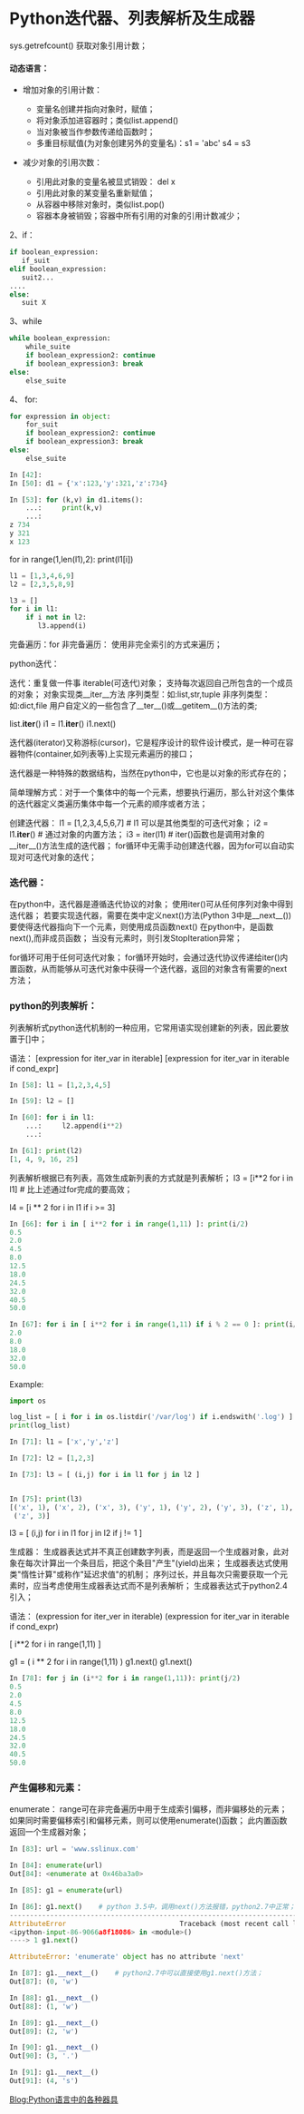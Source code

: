 # Python迭代器、列表解析及生成器


sys.getrefcount() 获取对象引用计数；

 #### 动态语言：
- 增加对象的引用计数：
    - 变量名创建并指向对象时，赋值；
    - 将对象添加进容器时；类似list.append()
    - 当对象被当作参数传递给函数时；
    - 多重目标赋值(为对象创建另外的变量名)：s1 = 'abc'   s4 = s3

- 减少对象的引用次数：
    - 引用此对象的变量名被显式销毁： del x
    - 引用此对象的某变量名重新赋值；
    - 从容器中移除对象时，类似list.pop()
    - 容器本身被销毁；容器中所有引用的对象的引用计数减少；

2、if：

```python
if boolean_expression:
   if_suit
elif boolean_expression:
   suit2...
....
else:
   suit X
```

3、while
```python
while boolean_expression:
    while_suite
    if boolean_expression2: continue
    if boolean_expression3: break
else:
    else_suite
```
4、 for:
```python
for expression in object:
    for_suit
    if boolean_expression2: continue
    if boolean_expression3: break
else:
    else_suite
```

```python
In [42]:
In [50]: d1 = {'x':123,'y':321,'z':734}

In [53]: for (k,v) in d1.items():
    ...:     print(k,v)
    ...:
z 734
y 321
x 123
```

for in range(1,len(l1),2):
    print(l1[i])

```python
l1 = [1,3,4,6,9]
l2 = [2,3,5,8,9]

l3 = []
for i in l1:
    if i not in l2:
       l3.append(i)
```

完备遍历：for
非完备遍历： 使用非完全索引的方式来遍历；


python迭代：

迭代：重复做一件事
iterable(可迭代)对象；
	支持每次返回自己所包含的一个成员的对象；
	对象实现类__iter__方法
		序列类型：如:list,str,tuple
		非序列类型：如:dict,file
		用户自定义的一些包含了__ter__()或__getitem__()方法的类;

list.__iter__()
i1 = l1.__iter__()
i1.next()

迭代器(iterator)又称游标(cursor)，它是程序设计的软件设计模式，是一种可在容器物件(container,如列表等)上实现元素遍历的接口；

迭代器是一种特殊的数据结构，当然在python中，它也是以对象的形式存在的；

简单理解方式：对于一个集体中的每一个元素，想要执行遍历，那么针对这个集体的迭代器定义类遍历集体中每一个元素的顺序或者方法；

创建迭代器：
	l1 = [1,2,3,4,5,6,7]    # l1 可以是其他类型的可迭代对象；
	i2 = l1.__iter__()      # 通过对象的内置方法；
	i3 = iter(l1)           # iter()函数也是调用对象的__iter__()方法生成的迭代器；
for循环中无需手动创建迭代器，因为for可以自动实现对可迭代对象的迭代；


### 迭代器：
在python中，迭代器是遵循迭代协议的对象；
使用iter()可从任何序列对象中得到迭代器；
若要实现迭代器，需要在类中定义next()方法(Python 3中是__next__())
要使得迭代器指向下一个元素，则使用成员函数next()
	在python中，是函数next(),而非成员函数；
当没有元素时，则引发StopIteration异常；

for循环可用于任何可迭代对象；
	for循环开始时，会通过迭代协议传递给iter()内置函数，从而能够从可迭代对象中获得一个迭代器，返回的对象含有需要的next方法；


### python的列表解析：
列表解析式python迭代机制的一种应用，它常用语实现创建新的列表，因此要放置于[]中；

语法：
	[expression for iter_var in iterable]
	[expression for iter_var in iterable if cond_expr]

```python
In [58]: l1 = [1,2,3,4,5]

In [59]: l2 = []

In [60]: for i in l1:
    ...:     l2.append(i**2)
    ...:

In [61]: print(l2)
[1, 4, 9, 16, 25]
```

列表解析根据已有列表，高效生成新列表的方式就是列表解析；
l3 = [i**2 for i in l1]   # 比上述通过for完成的要高效；

l4 = [i ** 2 for i in l1 if i >= 3]

```python
In [66]: for i in [ i**2 for i in range(1,11) ]: print(i/2)
0.5
2.0
4.5
8.0
12.5
18.0
24.5
32.0
40.5
50.0
```

```python
In [67]: for i in [ i**2 for i in range(1,11) if i % 2 == 0 ]: print(i/2)
2.0
8.0
18.0
32.0
50.0
```

Example:
```python
import os

log_list = [ i for i in os.listdir('/var/log') if i.endswith('.log') ]
print(log_list)

```

```python
In [71]: l1 = ['x','y','z']

In [72]: l2 = [1,2,3]

In [73]: l3 = [ (i,j) for i in l1 for j in l2 ]


In [75]: print(l3)
[('x', 1), ('x', 2), ('x', 3), ('y', 1), ('y', 2), ('y', 3), ('z', 1), ('z', 2),
 ('z', 3)]
```

l3 = [ (i,j) for i in l1 for j in l2 if j != 1 ]


生成器：
生成器表达式并不真正创建数字列表，而是返回一个生成器对象，此对象在每次计算出一个条目后，把这个条目"产生"(yield)出来；
	生成器表达式使用类"惰性计算"或称作"延迟求值"的机制；
序列过长，并且每次只需要获取一个元素时，应当考虑使用生成器表达式而不是列表解析；
	生成器表达式于python2.4引入；

语法：
	(expression for iter_ver in iterable)
	(expression for iter_var in iterable if cond_expr)

[ i**2 for i in range(1,11) ]

g1 = ( i ** 2 for i in range(1,11) )
g1.next()
g1.next()

```python
In [78]: for j in (i**2 for i in range(1,11)): print(j/2)
0.5
2.0
4.5
8.0
12.5
18.0
24.5
32.0
40.5
50.0
```

### 产生偏移和元素：
enumerate：
	range可在非完备遍历中用于生成索引偏移，而非偏移处的元素；
	如果同时需要偏移索引和偏移元素，则可以使用enumerate()函数；
	此内置函数返回一个生成器对象；
```python
In [83]: url = 'www.sslinux.com'

In [84]: enumerate(url)
Out[84]: <enumerate at 0x46ba3a0>

In [85]: g1 = enumerate(url)

In [86]: g1.next()    # python 3.5中，调用next()方法报错，python2.7中正常；
---------------------------------------------------------------------------
AttributeError                            Traceback (most recent call last)
<ipython-input-86-9066a8f18086> in <module>()
----> 1 g1.next()

AttributeError: 'enumerate' object has no attribute 'next'

In [87]: g1.__next__()    # python2.7中可以直接使用g1.next()方法；
Out[87]: (0, 'w')

In [88]: g1.__next__()
Out[88]: (1, 'w')

In [89]: g1.__next__()
Out[89]: (2, 'w')

In [90]: g1.__next__()
Out[90]: (3, '.')

In [91]: g1.__next__()
Out[91]: (4, 's')
```	

[Blog:Python语言中的各种器具](BlogPython语言中的各种器具.md)